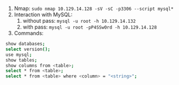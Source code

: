 1. Nmap: `sudo nmap 10.129.14.128 -sV -sC -p3306 --script mysql*`
2. Interaction with MySQL:
    1. without pass: `mysql -u root -h 10.129.14.132`
    2. with pass: `mysql -u root -pP4SSw0rd -h 10.129.14.128`
3. Commands:
```bash
show databases;
select version();
use mysql;
show tables;
show columns from <table>;
select * from <table>;
select * from <table> where <column> = "<string>";
```